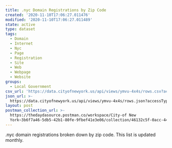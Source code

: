 ```yaml
---
title: .nyc Domain Registrations by Zip Code
created: '2020-11-10T17:06:27.011476'
modified: '2020-11-10T17:06:27.011489'
state: active
type: dataset
tags:
  - Domain
  - Internet
  - Nyc
  - Page
  - Registration
  - Site
  - Web
  - Webpage
  - Website
groups:
  - Local Government
csv_url: 'https://data.cityofnewyork.us/api/views/ymvu-4x4s/rows.csv?accessType=DOWNLOAD'
json_url: >-
  https://data.cityofnewyork.us/api/views/ymvu-4x4s/rows.json?accessType=DOWNLOAD
layout: post
postman_collection_url: >-
  https://thedaydasource.postman.co/workspace/City-of New
  York~3b6f7a46-5db5-42b1-80fe-9fbef41e3e06/collection/46132c5f-0acc-44ee-8ca8-8baf445bd4c7
---
```

.nyc domain registrations broken down by zip code.  This list is updated monthly.
